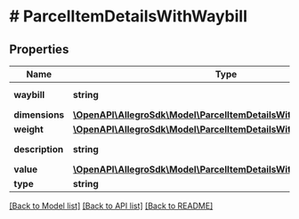 # # ParcelItemDetailsWithWaybill

## Properties

Name | Type | Description | Notes
------------ | ------------- | ------------- | -------------
**waybill** | **string** | Parcel waybill. | [optional]
**dimensions** | [**\OpenAPI\AllegroSdk\Model\ParcelItemDetailsWithWaybillDimensions**](ParcelItemDetailsWithWaybillDimensions.md) |  | [optional]
**weight** | [**\OpenAPI\AllegroSdk\Model\ParcelItemDetailsWithWaybillWeight**](ParcelItemDetailsWithWaybillWeight.md) |  | [optional]
**description** | **string** | Parcel description. | [optional]
**value** | [**\OpenAPI\AllegroSdk\Model\ParcelItemDetailsWithWaybillValue**](ParcelItemDetailsWithWaybillValue.md) |  | [optional]
**type** | **string** |  | [optional]

[[Back to Model list]](../../README.md#models) [[Back to API list]](../../README.md#endpoints) [[Back to README]](../../README.md)
